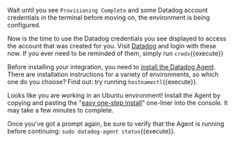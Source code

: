 Wait until you see `Provisioning Complete` and some Datadog account credentials in the terminal before moving on, the environment is being configured.

Now is the time to use the Datadog credentials you see displayed to access the account that was created for you. Visit [Datadog](https://app.datadoghq.com) and login with these now. If you ever need to be reminded of them, simply run `creds`{{execute}}

Before installing your integration, you need to [install the Datadog Agent](https://app.datadoghq.com/account/settings#agent). There are installation instructions for a variety of environments, so which one do you choose? Find out: try running `hostnamectl`{{execute}}.

Looks like you are working in an Ubuntu environment! Install the Agent by copying and pasting the "[easy one-step install](https://app.datadoghq.com/account/settings#agent/ubuntu)" one-liner into the console. It may take a few minutes to complete.

Once you've got a prompt again, be sure to verify that the Agent is running before continuing: `sudo datadog-agent status`{{execute}}.
